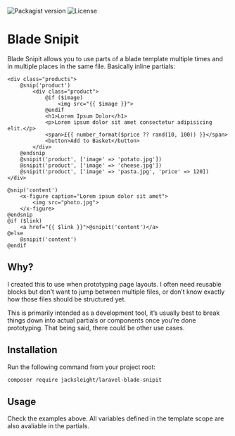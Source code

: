 ![Packagist version](https://flat.badgen.net/packagist/v/jacksleight/laravel-blade-snipit)
![License](https://flat.badgen.net/github/license/jacksleight/laravel-blade-snipit)

# Blade Snipit 

Blade Snipit allows you to use parts of a blade template multiple times and in multiple places in the same file. Basically inline partials:

```blade
<div class="products">
    @snip('product')
        <div class="product">
            @if ($image)
                <img src="{{ $image }}">
            @endif
            <h1>Lorem Ipsum Dolor</h1>
            <p>Lorem ipsum dolor sit amet consectetur adipisicing elit.</p>
            <span>£{{ number_format($price ?? rand(10, 100)) }}</span>
            <button>Add to Basket</button>
        </div>
    @endsnip
    @snipit('product', ['image' => 'potato.jpg'])
    @snipit('product', ['image' => 'cheese.jpg'])
    @snipit('product', ['image' => 'pasta.jpg', 'price' => 120])
</div>
```

```blade
@snip('content')
    <x-figure caption="Lorem ipsum dolor sit amet">
        <img src="photo.jpg">
    </x-figure>
@endsnip
@if ($link)
    <a href="{{ $link }}">@snipit('content')</a>
@else
    @snipit('content')
@endif
```

## Why?

I created this to use when prototyping page layouts. I often need reusable blocks but don’t want to jump between multiple files, or don’t know exactly how those files should be structured yet.

This is primarily intended as a development tool, it’s usually best to break things down into actual partials or components once you’re done prototyping. That being said, there could be other use cases.

## Installation

Run the following command from your project root:

```bash
composer require jacksleight/laravel-blade-snipit
```

## Usage

Check the examples above. All variables defined in the template scope are also avaliable in the partials.
